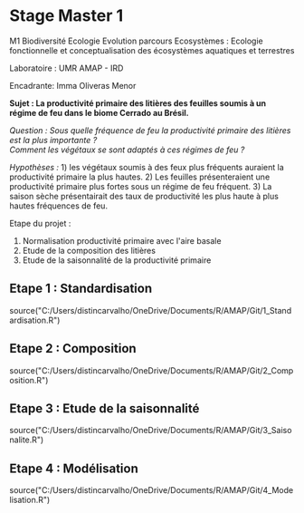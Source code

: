 # Stage Master 1

M1 Biodiversité Ecologie Evolution parcours Ecosystèmes : Ecologie fonctionnelle et conceptualisation des écosystèmes aquatiques et terrestres

Laboratoire : UMR AMAP - IRD

Encadrante: Imma Oliveras Menor

**Sujet : La productivité primaire des litières des feuilles soumis à un régime de feu dans le biome Cerrado au Brésil.**

*Question :* *Sous quelle fréquence de feu la productivité primaire des litières est la plus importante ?*\
*Comment les végétaux se sont adaptés à ces régimes de feu ?*

*Hypothèses :* 1) les végétaux soumis à des feux plus fréquents auraient la productivité primaire la plus hautes. 2) Les feuilles présenteraient une productivité primaire plus fortes sous un régime de feu fréquent. 3) La saison sèche présentairait des taux de productivité les plus haute à plus hautes fréquences de feu.

Etape du projet :

1)  Normalisation productivité primaire avec l'aire basale
2)  Etude de la composition des litières
3)  Etude de la saisonnalité de la productivité primaire

## Etape 1 : Standardisation

source("C:/Users/distincarvalho/OneDrive/Documents/R/AMAP/Git/1_Standardisation.R")

## Etape 2 : Composition 

source("C:/Users/distincarvalho/OneDrive/Documents/R/AMAP/Git/2_Composition.R")

## Etape 3 : Etude de la saisonnalité 

source("C:/Users/distincarvalho/OneDrive/Documents/R/AMAP/Git/3_Saisonalite.R")

## Etape 4 : Modélisation 

source("C:/Users/distincarvalho/OneDrive/Documents/R/AMAP/Git/4_Modelisation.R") 